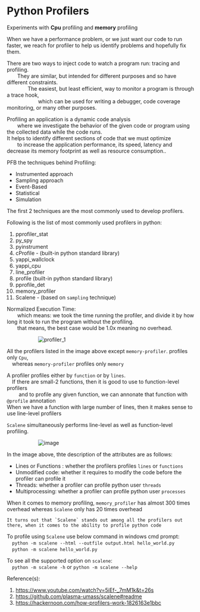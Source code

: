 # Python Profilers  
Experiments with **Cpu** profiling and __memory__ profiling  

When we have a performance problem, or we just want our code to run faster, we reach for profiler to help us identify problems and hopefully fix them.  

There are two ways to inject code to watch a program run: tracing and profiling.  
  They are similar, but intended for different purposes and so have different constraints.   
    The easiest, but least efficient, way to monitor a program is through a trace hook,  
      which can be used for writing a debugger, code coverage monitoring, or many other purposes.  

Profiling an application is a dynamic code analysis  
  where we investigate the behavior of the given code or program using the collected data while the code runs.   
It helps to identify different sections of code that we must optimize  
  to increase the application performance, its speed, latency and decrease its memory footprint as well as resource consumption..  

PFB the techniques behind Profiling:  
- Instrumented approach  
- Sampling approach  
- Event-Based  
- Statistical  
- Simulation  

The first 2 techniques are the most commonly used to develop profilers.  

Following is the list of most commonly used profilers in python:  
1. pprofiler_stat
2. py_spy
3. pyinstrument
4. cProfile - (built-in python standard library)
5. yappi_wallclock
6. yappi_cpu
7. line_profiler
8. profile (built-in python standard library)
9. pprofile_det
10. memory_profiler
11. Scalene - (based on `sampling` technique)

Normalized Execution Time:  
  which means: we took the time running the profiler, and divide it by how long it took to run the program without the profiling.  
  that means, the best case would be 1.0x meaning no overhead.  
 
       ![profiler_1](https://user-images.githubusercontent.com/26399543/141614410-dd0b2be5-8d52-4ba6-9c15-ddf186a13c0c.png)  

All the profilers listed in the image above except `memory-profiler`. profiles only `Cpu`,  
  whereas `memory-profiler` profiles only `memory`  

A profiler profiles either by `function` or by `lines`.  
  If there are small-2 functions, then it is good to use to function-level profilers  
    and to profile any given function, we can annonate that function with `@profile` annotation  
  When we have a function with large number of lines, then it makes sense to use line-level profilers  

`Scalene` simultaneously performs line-level as well as function-level profiling.  

       ![image](https://user-images.githubusercontent.com/26399543/141615605-f18ad33a-1e0b-4899-a3f5-4151f7f65564.png)  

In the image above, thte description of the attributes are as follows:  
- Lines or Functions : whether the profilers profiles `lines` or `functions`  
- Unmodified code: whether it requires to modify the code before the profiler can profile it  
- Threads: whether a profiler can profile python user `threads`  
- Multiprocessing: whether a profiler can profile python user `processes`  

When it comes to memory profiling, `memory_profiler` has almost 300 times overhead whereas `Scalene` only has 20 times overhead

```It turns out that `Scalene` stands out among all the profilers out there, when it comes to the ability to profile python code```  

To profile using `Scalene` use below command in windows cmd prompt:  
  `python -m scalene --html --outfile output.html hello_world.py`  
  `python -m scalene hello_world.py`  

To see all the supported option on `scalene`:  
  `python -m scalene -h` or `python -m scalene --help`  

Reference(s):  
1. https://www.youtube.com/watch?v=5iEf-_7mM1k&t=26s
2. https://github.com/plasma-umass/scalene#readme  
3. https://hackernoon.com/how-profilers-work-1826163e1bbc
  
  
  
